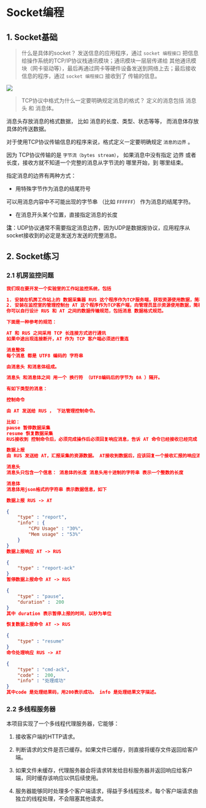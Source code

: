 # Socket编程
## 1. Socket基础
> 什么是具体的socket？
发送信息的应用程序，通过 `socket 编程接口` 把信息给操作系统的TCP/IP协议栈通讯模块；通讯模块一层层传递给 其他通讯模块（网卡驱动等），最后再通过网卡等硬件设备发送到网络上去；最后接收信息的程序，通过 `socket 编程接口` 接收到了 传输的信息。

![](./images/socket1.png)
> TCP协议中格式为什么一定要明确规定消息的格式？
定义的消息包括 消息头 和 消息体。

消息头存放消息的格式数据， 比如 消息的长度、类型、状态等等， 而消息体存放具体的传送数据。

对于使用TCP协议传输信息的程序来说，格式定义一定要明确规定 `消息的边界` 。

因为 TCP协议传输的是 `字节流（bytes stream）`， 如果消息中没有指定 边界 或者 长度，接收方就不知道一个完整的消息从字节流的 哪里开始，到 哪里结束。

指定消息的边界有两种方式：

- 用特殊字节作为消息的结尾符号

可以用消息内容中不可能出现的字节串 （比如 `FFFFFF`） 作为消息的结尾字符。

- 在消息开头某个位置，直接指定消息的长度

**注**：UDP协议通常不需要指定消息边界，因为UDP是数据报协议，应用程序从socket接收到的必定是发送方发送的完整消息。
## 2. Socket练习
### 2.1 机房监控问题
~~~json
我们现在要开发一个实验室的工作站监控系统，包括

1. 安装在机房工作站上的 数据采集器 RUS 这个程序作为TCP服务端，获取资源使用数据，简称 RUS （Resource Usage Stat）
2. 安装在监控室的管理控制台 AT 这个程序作为TCP客户端，向管理员显示资源使用数据，简称 AT （Admin Terminal）
你可以自行设计 RUS 和 AT 之间的数据传输规范，包括消息 数据格式规范。

下面是一种参考的规范：

AT 和 RUS 之间采用 TCP 长连接方式进行通讯
如果中途出现连接断开，AT 作为 TCP 客户端必须进行重连

消息整体
每个消息 都是 UTF8 编码的 字符串

由消息头 和消息体组成。

消息头 和消息体之间 用一个 换行符 （UTF8编码后的字节为 0A ）隔开。

有如下类型的消息：

控制命令

由 AT 发送给 RUS ， 下达管理控制命令。

比如：
pause 暂停数据采集
resume 恢复数据采集
RUS接收到 控制命令后，必须完成操作后必须回复响应消息，告诉 AT 命令已经接收已经完成

数据上报
由 RUS 发送给 AT，汇报采集的资源数据。 AT接收到数据后，应该回复一个接收汇报的响应消息。

消息头
消息头只包含一个信息： 消息体的长度 消息头用十进制的字符串 表示一个整数的长度

消息体
消息体用json格式的字符串 表示数据信息，如下

数据上报 RUS -> AT

{
    "type" : "report",
    "info" : {
        "CPU Usage" : "30%",
        "Mem usage" : "53%"
    }
}
数据上报响应 AT -> RUS

{
    "type" : "report-ack"
}
暂停数据上报命令 AT -> RUS

{
    "type" : "pause",
    "duration" :  200
}
其中 duration 表示暂停上报的时间，以秒为单位

恢复数据上报命令 AT -> RUS

{
    "type" : "resume"
}
命令处理响应 RUS -> AT

{
    "type" : "cmd-ack",
    "code" :  200,
    "info" : "处理成功"
}
其中code 是处理结果码，用200表示成功。 info 是处理结果文字描述。

~~~

### 2.2 多线程服务器

本项目实现了一个多线程代理服务器，它能够：

1. 接收客户端的HTTP请求。

2.  判断请求的文件是否已缓存。如果文件已缓存，则直接将缓存文件返回给客户端。

3. 如果文件未缓存，代理服务器会将请求转发给目标服务器并返回响应给客户端，同时缓存该响应以供后续使用。
4.  服务器能够同时处理多个客户端请求，得益于多线程技术，每个客户端请求由独立的线程处理，不会阻塞其他请求。